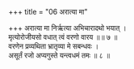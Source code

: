 +++
title = "06 अरात्या मा"

+++
अरात्या मा निर्ऋत्या अभिचारादथो भयात् ।  
मृत्योरोजीयसो वधात् त्वं वरणो वारय ॥॥ ७ ॥  
वरणेन प्रव्यथिता भ्रातृव्या मे सबन्धवः ।  
असूर्तं रजो अप्यगुस्ते यन्त्वधमं तमः ॥ ८ ॥